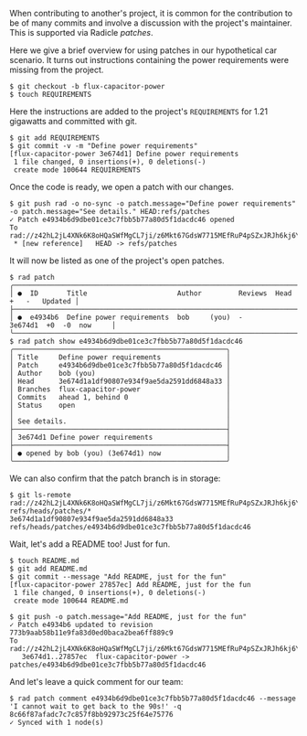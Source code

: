 When contributing to another's project, it is common for the contribution to be
of many commits and involve a discussion with the project's maintainer.  This is supported
via Radicle *patches*.

Here we give a brief overview for using patches in our hypothetical car
scenario.  It turns out instructions containing the power requirements were
missing from the project.

```
$ git checkout -b flux-capacitor-power
$ touch REQUIREMENTS
```

Here the instructions are added to the project's `REQUIREMENTS` for 1.21
gigawatts and committed with git.

```
$ git add REQUIREMENTS
$ git commit -v -m "Define power requirements"
[flux-capacitor-power 3e674d1] Define power requirements
 1 file changed, 0 insertions(+), 0 deletions(-)
 create mode 100644 REQUIREMENTS
```

Once the code is ready, we open a patch with our changes.

``` (stderr)
$ git push rad -o no-sync -o patch.message="Define power requirements" -o patch.message="See details." HEAD:refs/patches
✓ Patch e4934b6d9dbe01ce3c7fbb5b77a80d5f1dacdc46 opened
To rad://z42hL2jL4XNk6K8oHQaSWfMgCL7ji/z6Mkt67GdsW7715MEfRuP4pSZxJRJh6kj6Y48WRqVv4N1tRk
 * [new reference]   HEAD -> refs/patches
```

It will now be listed as one of the project's open patches.

```
$ rad patch
╭─────────────────────────────────────────────────────────────────────────────────────────╮
│ ●  ID       Title                      Author         Reviews  Head     +   -   Updated │
├─────────────────────────────────────────────────────────────────────────────────────────┤
│ ●  e4934b6  Define power requirements  bob     (you)  -        3e674d1  +0  -0  now     │
╰─────────────────────────────────────────────────────────────────────────────────────────╯
$ rad patch show e4934b6d9dbe01ce3c7fbb5b77a80d5f1dacdc46
╭────────────────────────────────────────────────────╮
│ Title     Define power requirements                │
│ Patch     e4934b6d9dbe01ce3c7fbb5b77a80d5f1dacdc46 │
│ Author    bob (you)                                │
│ Head      3e674d1a1df90807e934f9ae5da2591dd6848a33 │
│ Branches  flux-capacitor-power                     │
│ Commits   ahead 1, behind 0                        │
│ Status    open                                     │
│                                                    │
│ See details.                                       │
├────────────────────────────────────────────────────┤
│ 3e674d1 Define power requirements                  │
├────────────────────────────────────────────────────┤
│ ● opened by bob (you) (3e674d1) now                │
╰────────────────────────────────────────────────────╯
```

We can also confirm that the patch branch is in storage:

```
$ git ls-remote rad://z42hL2jL4XNk6K8oHQaSWfMgCL7ji/z6Mkt67GdsW7715MEfRuP4pSZxJRJh6kj6Y48WRqVv4N1tRk refs/heads/patches/*
3e674d1a1df90807e934f9ae5da2591dd6848a33	refs/heads/patches/e4934b6d9dbe01ce3c7fbb5b77a80d5f1dacdc46
```

Wait, let's add a README too! Just for fun.

```
$ touch README.md
$ git add README.md
$ git commit --message "Add README, just for the fun"
[flux-capacitor-power 27857ec] Add README, just for the fun
 1 file changed, 0 insertions(+), 0 deletions(-)
 create mode 100644 README.md
```
``` (stderr) RAD_SOCKET=/dev/null
$ git push -o patch.message="Add README, just for the fun"
✓ Patch e4934b6 updated to revision 773b9aab58b11e9fa83d0ed0baca2bea6ff889c9
To rad://z42hL2jL4XNk6K8oHQaSWfMgCL7ji/z6Mkt67GdsW7715MEfRuP4pSZxJRJh6kj6Y48WRqVv4N1tRk
   3e674d1..27857ec  flux-capacitor-power -> patches/e4934b6d9dbe01ce3c7fbb5b77a80d5f1dacdc46
```

And let's leave a quick comment for our team:

```
$ rad patch comment e4934b6d9dbe01ce3c7fbb5b77a80d5f1dacdc46 --message 'I cannot wait to get back to the 90s!' -q
8c66f87afadc7c7c857f8bb92973c25f64e75776
✓ Synced with 1 node(s)
```
